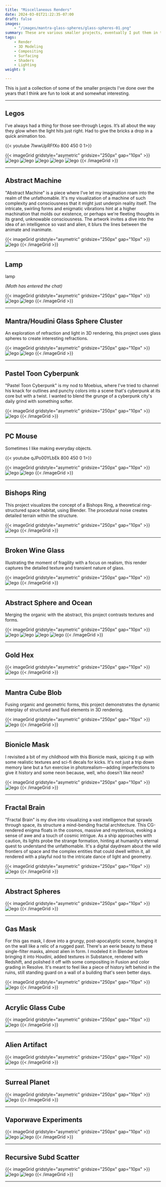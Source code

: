 ```yaml
---
title: "Miscellaneous Renders"
date: 2024-03-01T21:22:35-07:00
draft: false
images:
    - "/images/mantra-glass-spheres/glass-spheres-01.png"
summary: These are various smaller projects, eventually I put them in their own pages.
tags:
    - Render
    - 3D Modeling
    - Compositing
    - Surfacing
    - Shaders
    - Lighting
weight: 9

---
```


This is just a collection of some of the smaller projects I've done over the years that I think are fun to look at and somewhat interesting.

---

## Legos

I've always had a thing for those see-through Legos. It’s all about the way they glow when the light hits just right. Had to give the bricks a drop in a quick animation too.

{{< youtube 7lwwUpRFfXo 800 450 0 1>}}

{{< imageGrid gridstyle="asymetric" gridsize="250px" gap="10px" >}}
  ![lego](/images/lego/lego-04.png)
  ![lego](/images/lego/lego-05.png)
  ![lego](/images/lego/lego-01.png)
  ![lego](/images/lego/lego-02.png)
  ![lego](/images/lego/lego-03.jpg)
{{< /imageGrid >}}

---

## Abstract Machine

"Abstract Machine" is a piece where I've let my imagination roam into the realm of the unfathomable. It's my visualization of a machine of such complexity and consciousness that it might just underpin reality itself. The intricate, swirling forms and enigmatic vibrations hint at a higher machination that molds our existence, or perhaps we're fleeting thoughts in its grand, unknowable consciousness. The artwork invites a dive into the idea of an intelligence so vast and alien, it blurs the lines between the animate and inanimate.


{{< imageGrid gridstyle="asymetric" gridsize="250px" gap="10px" >}}
  ![lego](/images/renders/abstract-recursion.jpg)
{{< /imageGrid >}}


---

## Lamp

lamp 

*(Moth has entered the chat)*

{{< imageGrid gridstyle="asymetric" gridsize="250px" gap="10px" >}}
  ![lego](/images/lamp/lamp-02.png)
  ![lego](/images/lamp/lamp-01.png)
{{< /imageGrid >}}

---

## Mantra/Houdini Glass Sphere Cluster

An exploration of refraction and light in 3D rendering, this project uses glass spheres to create interesting refractions.

{{< imageGrid gridstyle="asymetric" gridsize="250px" gap="10px" >}}
  ![lego](/images/mantra-glass-spheres/glass-spheres-01.png)
  ![lego](/images/mantra-glass-spheres/glass-spheres-02.png)
{{< /imageGrid >}}

---

## Pastel Toon Cyberpunk

"Pastel Toon Cyberpunk" is my nod to Moebius, where I've tried to channel his knack for outlines and punchy colors into a scene that's cyberpunk at its core but with a twist. I wanted to blend the grunge of a cyberpunk city's daily grind with something softer.


{{< imageGrid gridstyle="asymetric" gridsize="250px" gap="10px" >}}
  ![lego](/images/pastel-cyberpunk/pastelcyberpunk.png)
{{< /imageGrid >}}

---

## PC Mouse

Sometimes I like making everyday objects.

{{< youtube qJPo00YLbEk 800 450 0 1>}}


{{< imageGrid gridstyle="asymetric" gridsize="250px" gap="10px" >}}
  ![lego](/images/pc-mouse/mouse-01.png)
  ![lego](/images/pc-mouse/mouse-02.png)
{{< /imageGrid >}}

---

## Bishops Ring

This project visualizes the concept of a Bishops Ring, a theoretical ring-structured space habitat, using Blender. The procedural noise creates detailed terrain within the structure.

{{< imageGrid gridstyle="asymetric" gridsize="250px" gap="10px" >}}
  ![lego](/images/renders/bishops-ring.png)
{{< /imageGrid >}}

---

## Broken Wine Glass

Illustrating the moment of fragility with a focus on realism, this render captures the detailed texture and transient nature of glass.

{{< imageGrid gridstyle="asymetric" gridsize="250px" gap="10px" >}}
  ![lego](/images/wine-glass/wine-glass-render.webp)
{{< /imageGrid >}}

---

## Abstract Sphere and Ocean

Merging the organic with the abstract, this project contrasts textures and forms.

{{< imageGrid gridstyle="asymetric" gridsize="250px" gap="10px" >}}
  ![lego](/images/renders/AWE-render-design.jpg)
  ![lego](/images/renders/abstract-circles-01.png)
  ![lego](/images/renders/abstract-sphere-01.png)
  ![lego](/images/renders/abstract-sphere-02.png)
{{< /imageGrid >}}

---

## Gold Hex

{{< imageGrid gridstyle="asymetric" gridsize="250px" gap="10px" >}}
  ![lego](/images/renders/gold-hex.png)
{{< /imageGrid >}}

---

## Mantra Cube Blob

Fusing organic and geometric forms, this project demonstrates the dynamic interplay of structured and fluid elements in 3D rendering.

{{< imageGrid gridstyle="asymetric" gridsize="250px" gap="10px" >}}
  ![lego](/images/renders/mantra-blob-cube.png)
{{< /imageGrid >}}

---

## Bionicle Mask

I revisited a bit of my childhood with this Bionicle mask, spicing it up with some realistic textures and sci-fi decals for kicks. It's not just a trip down memory lane but a fun exercise in photorealism—adding imperfections to give it history and some neon because, well, who doesn't like neon?

{{< imageGrid gridstyle="asymetric" gridsize="250px" gap="10px" >}}
  ![lego](/images/renders/bionicle-mask.jpg)
{{< /imageGrid >}}

---

## Fractal Brain

"Fractal Brain" is my dive into visualizing a vast intelligence that sprawls through space, its structure a mind-bending fractal architecture. This CG-rendered enigma floats in the cosmos, massive and mysterious, evoking a sense of awe and a touch of cosmic intrigue. As a ship approaches with caution, its lights probe the strange formation, hinting at humanity's eternal quest to understand the unfathomable. It's a digital daydream about the wild frontiers of space and the complex entities that could dwell within it, all rendered with a playful nod to the intricate dance of light and geometry.



{{< imageGrid gridstyle="asymetric" gridsize="250px" gap="10px" >}}
  ![lego](/images/renders/fractal-brain.jpg)
{{< /imageGrid >}}


---

## Abstract Spheres

{{< imageGrid gridstyle="asymetric" gridsize="250px" gap="10px" >}}
  ![lego](/images/renders/abstract-sphere.jpg)
{{< /imageGrid >}}

---

## Gas Mask

For this gas mask, I dove into a grungy, post-apocalyptic scene, hanging it on the wall like a relic of a rugged past. There's an eerie beauty to these single-filter masks, almost alien in form. I modeled it in Blender before bringing it into Houdini, added textures in Substance, rendered with Redshift, and polished it off with some compositing in Fusion and color grading in Resolve. It's meant to feel like a piece of history left behind in the ruins, still standing guard on a wall of a building that's seen better days.


{{< imageGrid gridstyle="asymetric" gridsize="250px" gap="10px" >}}
  ![lego](/images/renders/gas-mask.jpg)
{{< /imageGrid >}}

---

## Acrylic Glass Cube

{{< imageGrid gridstyle="asymetric" gridsize="250px" gap="10px" >}}
  ![lego](/images/renders/acrylic-glass-cube.jpg)
{{< /imageGrid >}}

---

## Alien Artifact

{{< imageGrid gridstyle="asymetric" gridsize="250px" gap="10px" >}}
  ![lego](/images/renders/mantra-houdini-recursive-subd.jpg)
{{< /imageGrid >}}

---

## Surreal Planet

{{< imageGrid gridstyle="asymetric" gridsize="250px" gap="10px" >}}
  ![lego](/images/renders/planet-render-01.jpg)
{{< /imageGrid >}}

---

## Vaporwave Experiments

{{< imageGrid gridstyle="asymetric" gridsize="250px" gap="10px" >}}
  ![lego](/images/renders/vaporwave-01.jpg)
  ![lego](/images/renders/vaporwave-02.jpg)
{{< /imageGrid >}}

---

## Recursive Subd Scatter

{{< imageGrid gridstyle="asymetric" gridsize="250px" gap="10px" >}}
  ![lego](/images/renders/recursive-subd-abstract-01.jpg)
  ![lego](/images/renders/recursive-subd-abstract-02.jpg)
{{< /imageGrid >}}

---

